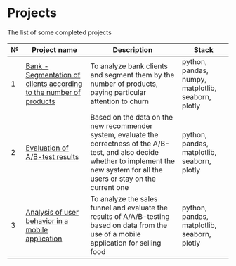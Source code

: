 # Projects

The list of some completed projects

| №| Project name| Description | Stack |
| - | -- |--------------------------- | ---------------------------|
| 1 | [Bank - Segmentation of clients according to the number of products](https://github.com/VladislavZaitsev/Projects/tree/main/Bank.%20Segmentation%20of%20clients) | To analyze bank clients and segment them by the number of products, paying particular attention to churn | python, pandas, numpy, matplotlib, seaborn, plotly |
| 2 | [Evaluation of A/B-test results](https://github.com/VladislavZaitsev/Projects/tree/main/Evaluation%20of%20AB-test%20results) | Based on the data on the new recommender system, evaluate the correctness of the A/B-test, and also decide whether to implement the new system for all the users or stay on the current one | python, pandas, matplotlib, seaborn, plotly |
| 3 | [Analysis of user behavior in a mobile application](https://github.com/VladislavZaitsev/Projects/tree/main/User%20behaviour) | To analyze the sales funnel and evaluate the results of A/A/B-testing based on data from the use of a mobile application for selling food | python, pandas, matplotlib, seaborn, plotly |
